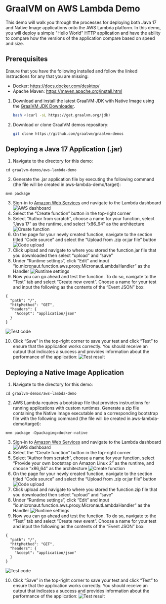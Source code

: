 GraalVM on AWS Lambda Demo
====================
This demo will walk you through the processes for deploying both Java 17 and Native Image applications onto the AWS Lambda platform. In this demo, you will deploy a simple "Hello World" HTTP application and have the ability to compare how the versions of the application compare based on speed and size.

Prerequisites
----------------------
Ensure that you have the following installed and follow the linked instructions for any that you are missing:
- Docker: https://docs.docker.com/desktop/
- Apache Maven: https://maven.apache.org/install.html

1. Download and install the latest GraalVM JDK with Native Image using the [GraalVM JDK Downloader](https://github.com/graalvm/graalvm-jdk-downloader).
    ```bash
    bash <(curl -sL https://get.graalvm.org/jdk) 
    ```
2. Download or clone GraalVM demos repository:
    ```bash
    git clone https://github.com/graalvm/graalvm-demos
    ```

Deploying a Java 17 Application (.jar)
----------------------
1. Navigate to the directory for this demo:
```
cd graalvm-demos/aws-lambda-demo
```
2. Generate the .jar application file by executing the following command (the file will be created in aws-lambda-demo/target):
```
mvn package
```
3. Sign-in to [Amazon Web Services](https://ca-central-1.console.aws.amazon.com/lambda/home?region=ca-central-1#/discover) and navigate to the Lambda dashboard
![AWS dashboard](https://github.com/egadbois/graalvm-demos/assets/134104678/b57492af-1205-4ff9-b498-c5e610688292)
4.	Select the “Create function” button in the top-right corner
5.	Select “Author from scratch”, choose a name for your function, select “Java 17” as the runtime, and select “x86_64” as the architecture
![Create function](https://github.com/egadbois/graalvm-demos/assets/134104678/fbf949cd-fc99-4a2b-a649-541912d44aca)
6.	On the page for your newly created function, navigate to the section titled “Code source” and select the “Upload from .zip or.jar file” button
![Code upload](https://github.com/egadbois/graalvm-demos/assets/134104678/13827b9c-c09e-45b2-ac49-2c39b56d33ff)
7.	Click upload and navigate to where you stored the function.jar file that you downloaded then select “upload” and “save”
8.	Under “Runtime settings”, click “Edit” and input “io.micronaut.function.aws.proxy.MicronautLambdaHandler” as the Handler
![Runtime settings](https://github.com/egadbois/graalvm-demos/assets/134104678/fdb57a3b-fe59-406a-9664-3e83f6595f19)
9.	Now you can go ahead and test the function. To do so, navigate to the “Test” tab and select “Create new event”. Choose a name for your test and input the following as the contents of the “Event JSON” box:
```
{
  "path": "/",
  "httpMethod": "GET",
  "headers": {
    "Accept": "application/json"
  }
}
```
![Test code](https://github.com/egadbois/graalvm-demos/assets/134104678/a23629d4-c91b-4a19-9e36-a156f5992101)

10.	Click “Save” in the top-right corner to save your test and click “Test” to ensure that the application works correctly. You should receive an output that indicates a success and provides information about the performance of the application:
![Test result](https://github.com/egadbois/graalvm-demos/assets/134104678/4c73886a-a955-4631-be83-60308223ec75)


Deploying a Native Image Application
----------------------------------
1. Navigate to the directory for this demo:
```
cd graalvm-demos/aws-lambda-demo
```
2. AWS Lambda requires a bootstrap file that provides instructions for running applications with custom runtimes. Generate a zip file containing the Native Image executable and a corresponding bootstrap file with the following command (the file will be created in aws-lambda-demo/target):
```
mvn package -Dpackaging=docker-native
```
3. Sign-in to [Amazon Web Services](https://ca-central-1.console.aws.amazon.com/lambda/home?region=ca-central-1#/discover) and navigate to the Lambda dashboard
![AWS dashboard](https://github.com/egadbois/graalvm-demos/assets/134104678/b57492af-1205-4ff9-b498-c5e610688292)
4.	Select the “Create function” button in the top-right corner
5.	Select “Author from scratch”, choose a name for your function, select “Provide your own bootstrap on Amazon Linux 2” as the runtime, and choose “x86_64” as the architecture
![Create function](https://github.com/egadbois/graalvm-demos/assets/134104678/ad5c9018-423c-4f29-b299-06fa9b3ad0f6)
6.	On the page for your newly created function, navigate to the section titled “Code source” and select the “Upload from .zip or.jar file” button
![Code upload](https://github.com/egadbois/graalvm-demos/assets/134104678/1f50b29d-ba91-45a8-beeb-7960c4712ebd)
7.	Click upload and navigate to where you stored the function.zip file that you downloaded then select “upload” and “save”
8.	Under “Runtime settings”, click “Edit” and input “io.micronaut.function.aws.proxy.MicronautLambdaHandler” as the Handler
![Runtime settings](https://github.com/egadbois/graalvm-demos/assets/134104678/5487b1b3-0086-4b34-aea9-a4eecfa313a9)
9.	Now you can go ahead and test the function. To do so, navigate to the “Test” tab and select “Create new event”. Choose a name for your test and input the following as the contents of the “Event JSON” box:
```
{
  "path": "/",
  "httpMethod": "GET",
  "headers": {
    "Accept": "application/json"
  }
}
```
![Test code](https://github.com/egadbois/graalvm-demos/assets/134104678/a23629d4-c91b-4a19-9e36-a156f5992101)

10.	Click “Save” in the top-right corner to save your test and click “Test” to ensure that the application works correctly. You should receive an output that indicates a success and provides information about the performance of the application:
![Test result](https://github.com/egadbois/graalvm-demos/assets/134104678/cc11c441-4fc0-4873-bba4-a5a96f78f8cd)
